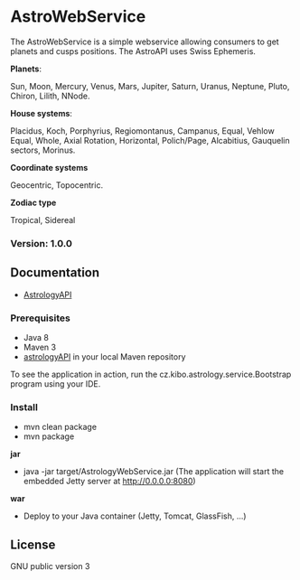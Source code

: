 # AstroWebService
The AstroWebService is a simple webservice allowing consumers to get planets and cusps positions. The AstroAPI uses Swiss Ephemeris.

**Planets**:

Sun, Moon, Mercury, Venus, Mars, Jupiter, Saturn, Uranus, Neptune, Pluto, Chiron, Lilith, NNode.

**House systems**:

Placidus, Koch, Porphyrius, Regiomontanus, Campanus, Equal, Vehlow Equal, Whole, Axial Rotation, Horizontal, Polich/Page, Alcabitius, Gauquelin sectors, Morinus.

**Coordinate systems**

Geocentric, Topocentric.

**Zodiac type**

Tropical, Sidereal

### Version: 1.0.0

## Documentation
- [AstrologyAPI](http://docs.astrologyapi.apiary.io)

### Prerequisites
- Java 8
- Maven 3	
- [astrologyAPI](https://github.com/Kibo/AstroAPI) in your local Maven repository

To see the application in action, run the cz.kibo.astrology.service.Bootstrap program using your IDE.

### Install
- mvn clean package
- mvn package

**jar**
- java -jar target/AstrologyWebService.jar
(The application will start the embedded Jetty server at http://0.0.0.0:8080)

**war**
- Deploy to your Java container (Jetty, Tomcat, GlassFish, ...)

## License
GNU public version 3